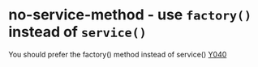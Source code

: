 # no-service-method - use `factory()` instead of `service()`

You should prefer the factory() method instead of service() [Y040](https://github.com/johnpapa/angular-styleguide#style-y040)

<!-- WARNING: Generated documentation. Edit docs and examples in the rule and examples file ('rules/no-service-method.js', 'examples/no-service-method.js'). -->
